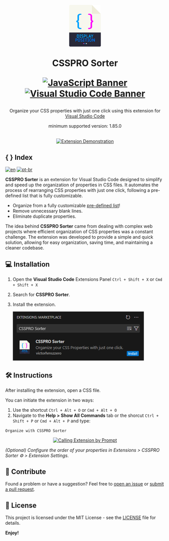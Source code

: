 <div align="center">
<h1>
<a href="#"><img src="https://github.com/victorhmszzero/CSSPRO-Sorter/blob/main/assets/csspro-sorter-icon.png?raw=true" alt="Logo" width="20%"></a>

<b>CSSPRO Sorter</b>

[![JavaScript Banner](https://img.shields.io/badge/JavaScript-F7DF1E?style=for-the-badge&logo=javascript&logoColor=black)](#)
[![Visual Studio Code Banner](https://img.shields.io/badge/VSCode-0078D4?style=for-the-badge&logo=visual%20studio%20code&logoColor=white)](#)

</h1>
  <p>Organize your CSS properties with just one click using this extension for <a href="https://code.visualstudio.com">Visual Studio Code</a></p>
  <p>minimum supported version: 1.85.0</p>
<br>
<a href="#"><img src="https://github.com/victorhmszzero/CSSPRO-Sorter/blob/main/assets/preview-ctrl-alt-o.gif?raw=true" alt="Extension Demonstration"></a>

</div>

## { } Index

[![en](https://img.shields.io/badge/lang-en-red.svg)](https://github.com/victorhmszzero/CSSPRO-Sorter)
[![pt-br](https://img.shields.io/badge/lang-pt--br-green.svg)](https://github.com/victorhmszzero/CSSPRO-Sorter/blob/main/README.pt-br.md)

**CSSPRO Sorter** is an extension for Visual Studio Code designed to simplify and speed up the organization of properties in CSS files. It automates the process of rearranging CSS properties with just one click, following a pre-defined list that is fully customizable.

- Organize from a fully customizable [pre-defined list](https://github.com/victorhmszzero/CSSPRO-Sorter/blob/main/orderList.js)!
- Remove unnecessary blank lines.
- Eliminate duplicate properties.

The idea behind **CSSPRO Sorter** came from dealing with complex web projects where efficient organization of CSS properties was a constant challenge. The extension was developed to provide a simple and quick solution, allowing for easy organization, saving time, and maintaining a cleaner codebase.

## 💻 Installation

1. Open the **Visual Studio Code** Extensions Panel `Ctrl + Shift + X` or `Cmd + Shift + X`
2. Search for **CSSPRO Sorter**.
3. Install the extension.

   [![Install Extension](https://github.com/victorhmszzero/CSSPRO-Sorter/blob/main/assets/install-button.gif?raw=true)](#)

## 🛠 Instructions

After installing the extension, open a CSS file.

You can initiate the extension in two ways:

1. Use the shortcut `Ctrl + Alt + O` or `Cmd + Alt + O`
2. Navigate to the **Help > Show All Commands** tab or the shorcut `Ctrl + Shift + P` or `Cmd + Alt + P` and type:

```txt
Organize with CSSPRO Sorter
```

<div align="center">

[![Calling Extension by Prompt](https://github.com/victorhmszzero/CSSPRO-Sorter/blob/main/assets/preview-ctrl-shift-p.gif?raw=true)](#)

</div>

_(Optional) Configure the order of your properties in Extensions > CSSPRO Sorter ⚙ > Extension Settings._

## 🤝 Contribute

Found a problem or have a suggestion? Feel free to [open an issue](https://github.com/victorhmszzero/CSSPRO-Sorter/issues) or [submit a pull request](https://github.com/victorhmszzero/CSSPRO-Sorter/pulls).

## 📌 License

This project is licensed under the MIT License - see the [LICENSE](https://github.com/victorhmszzero/CSSPRO-Sorter/blob/main/LICENSE) file for details.

**Enjoy!**
